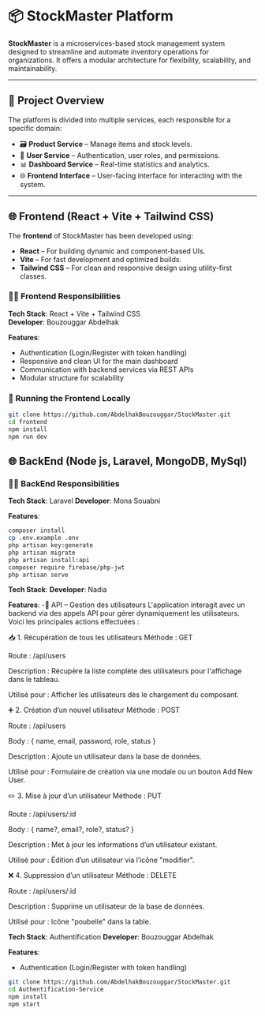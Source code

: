 # 📦 StockMaster Platform

**StockMaster** is a microservices-based stock management system designed to streamline and automate inventory operations for organizations. It offers a modular architecture for flexibility, scalability, and maintainability.

---

## 🧩 Project Overview

The platform is divided into multiple services, each responsible for a specific domain:

- 🗃️ **Product Service** – Manage items and stock levels.
- 👥 **User Service** – Authentication, user roles, and permissions.
- 📊 **Dashboard Service** – Real-time statistics and analytics.
- 🌐 **Frontend Interface** – User-facing interface for interacting with the system.

---

## 🌐 Frontend (React + Vite + Tailwind CSS)

The **frontend** of StockMaster has been developed using:

- **React** – For building dynamic and component-based UIs.
- **Vite** – For fast development and optimized builds.
- **Tailwind CSS** – For clean and responsive design using utility-first classes.

### 🧑‍💻 Frontend Responsibilities

**Tech Stack**: React + Vite + Tailwind CSS  
**Developer**: Bouzouggar Abdelhak

**Features**:
- Authentication (Login/Register with token handling)
- Responsive and clean UI for the main dashboard
- Communication with backend services via REST APIs
- Modular structure for scalability

### 🚀 Running the Frontend Locally

```bash
git clone https://github.com/AbdelhakBouzouggar/StockMaster.git
cd frontend
npm install
npm run dev
```

## 🌐 BackEnd (Node js, Laravel, MongoDB, MySql)

### 🧑🌐 BackEnd Responsibilities

**Tech Stack**: Laravel
**Developer**: Mona Souabni


**Features**:
```bash
composer install
cp .env.example .env
php artisan key:generate
php artisan migrate
php artisan install:api
composer require firebase/php-jwt
php artisan serve
```

**Tech Stack**: 
**Developer**: Nadia

**Features**:
-🔗 API – Gestion des utilisateurs
L'application interagit avec un backend via des appels API pour gérer dynamiquement les utilisateurs. Voici les principales actions effectuées :

📥 1. Récupération de tous les utilisateurs
Méthode : GET

Route : /api/users

Description : Récupère la liste complète des utilisateurs pour l'affichage dans le tableau.

Utilisé pour : Afficher les utilisateurs dès le chargement du composant.

➕ 2. Création d’un nouvel utilisateur
Méthode : POST

Route : /api/users

Body : { name, email, password, role, status }

Description : Ajoute un utilisateur dans la base de données.

Utilisé pour : Formulaire de création via une modale ou un bouton Add New User.

✏️ 3. Mise à jour d’un utilisateur
Méthode : PUT

Route : /api/users/:id

Body : { name?, email?, role?, status? }

Description : Met à jour les informations d’un utilisateur existant.

Utilisé pour : Édition d’un utilisateur via l’icône "modifier".

❌ 4. Suppression d’un utilisateur
Méthode : DELETE

Route : /api/users/:id

Description : Supprime un utilisateur de la base de données.

Utilisé pour : Icône "poubelle" dans la table.

**Tech Stack**: Authentification
**Developer**: Bouzouggar Abdelhak

**Features**:
- Authentication (Login/Register with token handling)

```bash
git clone https://github.com/AbdelhakBouzouggar/StockMaster.git
cd Authentification-Service
npm install
npm start
```
